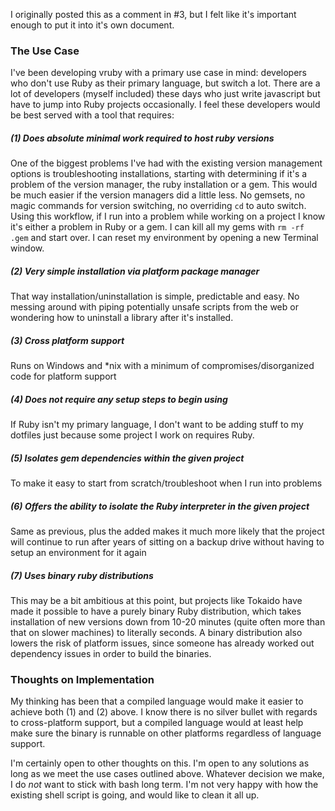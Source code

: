 I originally posted this as a comment in #3, but I felt like it's important enough to put it into it's own document.

### The Use Case

I've been developing vruby with a primary use case in mind: developers who don't use Ruby as their primary language, but switch a lot. There are a lot of developers (myself included) these days who just write javascript but have to jump into Ruby projects occasionally. I feel these developers would be best served with a tool that requires:

##### (1) Does absolute minimal work required to host ruby versions

One of the biggest problems I've had with the existing version management options is troubleshooting installations, starting with determining if it's a problem of the version manager, the ruby installation or a gem. This would be much easier if the version managers did a little less. No gemsets, no magic commands for version switching, no overriding `cd` to auto switch. Using this workflow, if I run into a problem while working on a project I know it's either a problem in Ruby or a gem. I can kill all my gems with `rm -rf .gem` and start over. I can reset my environment by opening a new Terminal window.

##### (2) Very simple installation via platform package manager

That way installation/uninstallation is simple, predictable and easy. No messing around with piping potentially unsafe scripts from the web or wondering how to uninstall a library after it's installed.

##### (3) Cross platform support

Runs on Windows and *nix with a minimum of compromises/disorganized code for platform support

##### (4) Does not require any setup steps to begin using

If Ruby isn't my primary language, I don't want to be adding stuff to my dotfiles just because some project I work on requires Ruby.

##### (5) Isolates gem dependencies within the given project

To make it easy to start from scratch/troubleshoot when I run into problems

##### (6) Offers the ability to isolate the Ruby interpreter in the given project

Same as previous, plus the added makes it much more likely that the project will continue to run after years of sitting on a backup drive without having to setup an environment for it again

##### (7) Uses binary ruby distributions

This may be a bit ambitious at this point, but projects like Tokaido have made it possible to have a purely binary Ruby distribution, which takes installation of new versions down from 10-20 minutes (quite often more than that on slower machines) to literally seconds. A binary distribution also lowers the risk of platform issues, since someone has already worked out dependency issues in order to build the binaries.

### Thoughts on Implementation

My thinking has been that a compiled language would make it easier to achieve both (1) and (2) above. I know there is no silver bullet with regards to cross-platform support, but a compiled language would at least help make sure the binary is runnable on other platforms regardless of language support.

I'm certainly open to other thoughts on this. I'm open to any solutions as long as we meet the use cases outlined above. Whatever decision we make, I do _not_ want to stick with bash long term. I'm not very happy with how the existing shell script is going, and would like to clean it all up.

